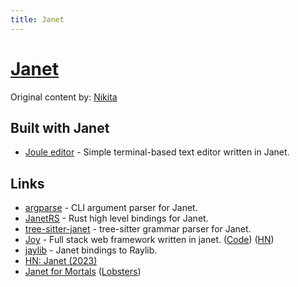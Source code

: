 ```yaml
---
title: Janet
---
```


# [Janet](https://janet-lang.org/)

Original content by: [Nikita](https://wiki.nikiv.dev/)

## Built with Janet

- [Joule editor](https://github.com/CFiggers/joule-editor) - Simple terminal-based text editor written in Janet.

## Links

- [argparse](https://github.com/janet-lang/argparse) - CLI argument parser for Janet.
- [JanetRS](https://github.com/GrayJack/janetrs) - Rust high level bindings for Janet.
- [tree-sitter-janet](https://github.com/GrayJack/tree-sitter-janet) - tree-sitter grammar parser for Janet.
- [Joy](https://joy.swlkr.com/) - Full stack web framework written in janet. ([Code](https://github.com/joy-framework/joy)) ([HN](https://news.ycombinator.com/item?id=23046568))
- [jaylib](https://github.com/janet-lang/jaylib) - Janet bindings to Raylib.
- [HN: Janet (2023)](https://news.ycombinator.com/item?id=34843306)
- [Janet for Mortals](https://janet.guide/) ([Lobsters](https://lobste.rs/s/duwkz7/janet_for_mortals))
